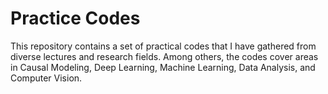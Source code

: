 # Practice Codes

This repository contains a set of practical codes that I have gathered from diverse lectures and research fields. Among others, the codes cover areas in Causal Modeling, Deep Learning, Machine Learning, Data Analysis, and Computer Vision. 
